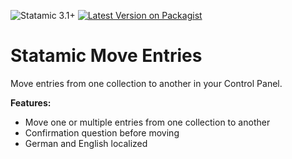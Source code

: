 ![Statamic 3.1+](https://img.shields.io/badge/Statamic-3.1+-FF269E?style=for-the-badge&link=https://statamic.com)
[![Latest Version on Packagist](https://img.shields.io/packagist/v/codedge/statamic-move-entries?style=for-the-badge)](https://packagist.org/packages/codedge/statamic-move-entries)

# Statamic Move Entries

Move entries from one collection to another in your Control Panel.

**Features:**

- Move one or multiple entries from one collection to another
- Confirmation question before moving
- German and English localized
